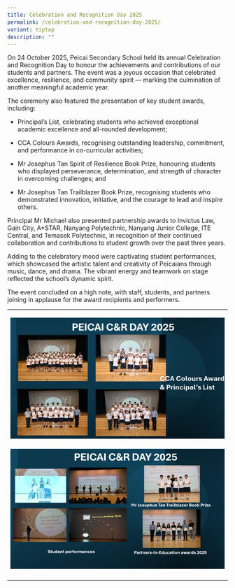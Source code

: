 ```yaml
---
title: Celebration and Recognition Day 2025
permalink: /celebration-and-recognition-day-2025/
variant: tiptap
description: ""
---
```

<p>On 24 October 2025, Peicai Secondary School held its annual Celebration
and Recognition Day to honour the achievements and contributions of our
students and partners. The event was a joyous occasion that celebrated
excellence, resilience, and community spirit — marking the culmination
of another meaningful academic year.</p>
<p>The ceremony also featured the presentation of key student awards, including:</p>
<ul data-tight="true" class="tight">
<li>
<p>Principal’s List, celebrating students who achieved exceptional academic
excellence and all-rounded development;</p>
</li>
<li>
<p>CCA Colours Awards, recognising outstanding leadership, commitment, and
performance in co-curricular activities;</p>
</li>
<li>
<p>Mr Josephus Tan Spirit of Resilience Book Prize, honouring students who
displayed perseverance, determination, and strength of character in overcoming
challenges; and</p>
</li>
<li>
<p>Mr Josephus Tan Trailblazer Book Prize, recognising students who demonstrated
innovation, initiative, and the courage to lead and inspire others.</p>
</li>
</ul>
<p>Principal Mr Michael also presented partnership awards to Invictus Law,
Gain City, A*STAR, Nanyang Polytechnic, Nanyang Junior College, ITE Central,
and Temasek Polytechnic, in recognition of their continued collaboration
and contributions to student growth over the past three years.</p>
<p>Adding to the celebratory mood were captivating student performances,
which showcased the artistic talent and creativity of Peicaians through
music, dance, and drama. The vibrant energy and teamwork on stage reflected
the school’s dynamic spirit.</p>
<p>The event concluded on a high note, with staff, students, and partners
joining in applause for the award recipients and performers.</p>
<table style="minWidth: 25px">
<colgroup>
<col>
</colgroup>
<tbody>
<tr>
<th rowspan="1" colspan="1">
<p></p>
<div class="isomer-image-wrapper">
<img style="width: 100%" height="auto" width="100%" alt="" src="/images/Aboutus/cr_2025_1.png">
</div>
</th>
</tr>
<tr>
<td rowspan="1" colspan="1">
<p></p>
<div class="isomer-image-wrapper">
<img style="width: 100%" height="auto" width="100%" alt="" src="/images/Aboutus/cr_2025_2.png">
</div>
</td>
</tr>
<tr>
<td rowspan="1" colspan="1">
<p></p>
</td>
</tr>
</tbody>
</table>
<p></p>